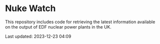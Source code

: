 # Nuke Watch

This repository includes code for retrieving the latest information available on the output of EDF nuclear power plants in the UK.

Last updated: 2023-12-23 04:09